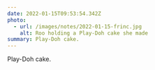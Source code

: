 ```yaml
---
date: 2022-01-15T09:53:54.342Z
photo:
  - url: /images/notes/2022-01-15-frinc.jpg
    alt: Roo holding a Play-Doh cake she made
summary: Play-Doh cake.
---
```

Play-Doh cake. 
